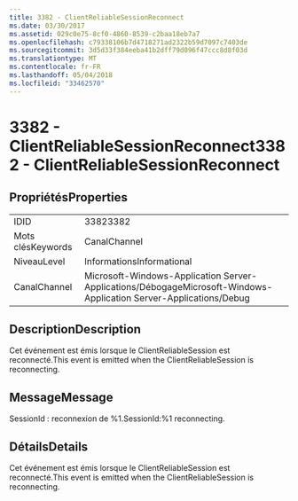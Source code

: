 ```yaml
---
title: 3382 - ClientReliableSessionReconnect
ms.date: 03/30/2017
ms.assetid: 029c0e75-8cf0-4860-8539-c2baa18eb7a7
ms.openlocfilehash: c79338106b7d4718271ad2322b59d7097c7403de
ms.sourcegitcommit: 3d5d33f384eeba41b2dff79d096f47ccc8d8f03d
ms.translationtype: MT
ms.contentlocale: fr-FR
ms.lasthandoff: 05/04/2018
ms.locfileid: "33462570"
---
```

# <a name="3382---clientreliablesessionreconnect"></a><span data-ttu-id="fddca-102">3382 - ClientReliableSessionReconnect</span><span class="sxs-lookup"><span data-stu-id="fddca-102">3382 - ClientReliableSessionReconnect</span></span>
## <a name="properties"></a><span data-ttu-id="fddca-103">Propriétés</span><span class="sxs-lookup"><span data-stu-id="fddca-103">Properties</span></span>  
  
|||  
|-|-|  
|<span data-ttu-id="fddca-104">ID</span><span class="sxs-lookup"><span data-stu-id="fddca-104">ID</span></span>|<span data-ttu-id="fddca-105">3382</span><span class="sxs-lookup"><span data-stu-id="fddca-105">3382</span></span>|  
|<span data-ttu-id="fddca-106">Mots clés</span><span class="sxs-lookup"><span data-stu-id="fddca-106">Keywords</span></span>|<span data-ttu-id="fddca-107">Canal</span><span class="sxs-lookup"><span data-stu-id="fddca-107">Channel</span></span>|  
|<span data-ttu-id="fddca-108">Niveau</span><span class="sxs-lookup"><span data-stu-id="fddca-108">Level</span></span>|<span data-ttu-id="fddca-109">Informations</span><span class="sxs-lookup"><span data-stu-id="fddca-109">Informational</span></span>|  
|<span data-ttu-id="fddca-110">Canal</span><span class="sxs-lookup"><span data-stu-id="fddca-110">Channel</span></span>|<span data-ttu-id="fddca-111">Microsoft-Windows-Application Server-Applications/Débogage</span><span class="sxs-lookup"><span data-stu-id="fddca-111">Microsoft-Windows-Application Server-Applications/Debug</span></span>|  
  
## <a name="description"></a><span data-ttu-id="fddca-112">Description</span><span class="sxs-lookup"><span data-stu-id="fddca-112">Description</span></span>  
 <span data-ttu-id="fddca-113">Cet événement est émis lorsque le ClientReliableSession est reconnecté.</span><span class="sxs-lookup"><span data-stu-id="fddca-113">This event is emitted when the ClientReliableSession is reconnecting.</span></span>  
  
## <a name="message"></a><span data-ttu-id="fddca-114">Message</span><span class="sxs-lookup"><span data-stu-id="fddca-114">Message</span></span>  
 <span data-ttu-id="fddca-115">SessionId : reconnexion de %1.</span><span class="sxs-lookup"><span data-stu-id="fddca-115">SessionId:%1 reconnecting.</span></span>  
  
## <a name="details"></a><span data-ttu-id="fddca-116">Détails</span><span class="sxs-lookup"><span data-stu-id="fddca-116">Details</span></span>  
 <span data-ttu-id="fddca-117">Cet événement est émis lorsque le ClientReliableSession est reconnecté.</span><span class="sxs-lookup"><span data-stu-id="fddca-117">This event is emitted when the ClientReliableSession is reconnecting.</span></span>
